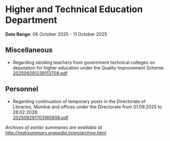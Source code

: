 # Higher and Technical Education Department

**Date Range**: 06 October 2025 - 11 October 2025


## Miscellaneous
- Regarding sending teachers from government technical colleges on deputation for higher education under the Quality Improvement Scheme.\
  [202509291239113708.pdf](https://gr.maharashtra.gov.in/Site/Upload/Government%20Resolutions/English/202509291239113708.pdf)

## Personnel
- Regarding continuation of temporary posts in the Directorate of Libraries, Mumbai and offices under the Directorate from 01.09.2025 to 28.02.2026.\
  [202509291703165808.pdf](https://gr.maharashtra.gov.in/Site/Upload/Government%20Resolutions/English/202509291703165808.pdf)


*Archives of earlier summaries are available at http://mahsummary.orgpedia.in/en/archive.html*